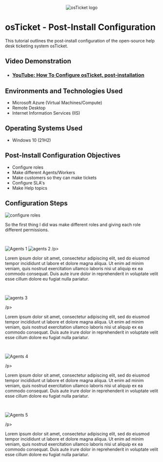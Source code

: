 <p align="center">
<img src="https://i.imgur.com/Clzj7Xs.png" alt="osTicket logo"/>
</p>

<h1>osTicket - Post-Install Configuration</h1>
This tutorial outlines the post-install configuration of the open-source help desk ticketing system osTicket.<br />


<h2>Video Demonstration</h2>

- ### [YouTube: How To Configure osTicket, post-installation](https://www.youtube.com)

<h2>Environments and Technologies Used</h2>

- Microsoft Azure (Virtual Machines/Compute)
- Remote Desktop
- Internet Information Services (IIS)

<h2>Operating Systems Used </h2>

- Windows 10</b> (21H2)

<h2>Post-Install Configuration Objectives</h2>

- Configure roles
- Make different Agents/Workers
- Make customers so they can make tickets
- Configure SLA's
- Make Help topics

<h2>Configuration Steps</h2>

                                                                        
![configure roles](https://github.com/user-attachments/assets/f92ca4fd-1f48-4ba1-bd51-cccd820dea39)


</p>
<p>
So the first thing I did was make different roles and giving each role different permissions.
</p>
<br />

![Agents 1](https://github.com/user-attachments/assets/a06f04a3-12e4-4de6-ba0e-1b58d26dc3f8)
![agents 2](https://github.com/user-attachments/assets/10abc5f3-8d75-464e-9f9e-402214223516)
/p>
<p>
Lorem ipsum dolor sit amet, consectetur adipiscing elit, sed do eiusmod tempor incididunt ut labore et dolore magna aliqua. Ut enim ad minim veniam, quis nostrud exercitation ullamco laboris nisi ut aliquip ex ea commodo consequat. Duis aute irure dolor in reprehenderit in voluptate velit esse cillum dolore eu fugiat nulla pariatur.
</p>
<br />

![agents 3](https://github.com/user-attachments/assets/3559a62a-2b2d-4575-9706-7a7c8ffa98d0)

/p>
<p>
Lorem ipsum dolor sit amet, consectetur adipiscing elit, sed do eiusmod tempor incididunt ut labore et dolore magna aliqua. Ut enim ad minim veniam, quis nostrud exercitation ullamco laboris nisi ut aliquip ex ea commodo consequat. Duis aute irure dolor in reprehenderit in voluptate velit esse cillum dolore eu fugiat nulla pariatur.
</p>
<br />

![Agents 4](https://github.com/user-attachments/assets/b7a22f73-f5e0-44e3-b4df-f55945b0f2d6)


/p>
<p>
Lorem ipsum dolor sit amet, consectetur adipiscing elit, sed do eiusmod tempor incididunt ut labore et dolore magna aliqua. Ut enim ad minim veniam, quis nostrud exercitation ullamco laboris nisi ut aliquip ex ea commodo consequat. Duis aute irure dolor in reprehenderit in voluptate velit esse cillum dolore eu fugiat nulla pariatur.
</p>
<br />

![Agents 5](https://github.com/user-attachments/assets/9ef94e5d-7d9f-439e-a38f-8c13e71f4db7)

/p>
<p>
Lorem ipsum dolor sit amet, consectetur adipiscing elit, sed do eiusmod tempor incididunt ut labore et dolore magna aliqua. Ut enim ad minim veniam, quis nostrud exercitation ullamco laboris nisi ut aliquip ex ea commodo consequat. Duis aute irure dolor in reprehenderit in voluptate velit esse cillum dolore eu fugiat nulla pariatur.
</p>
<br />
